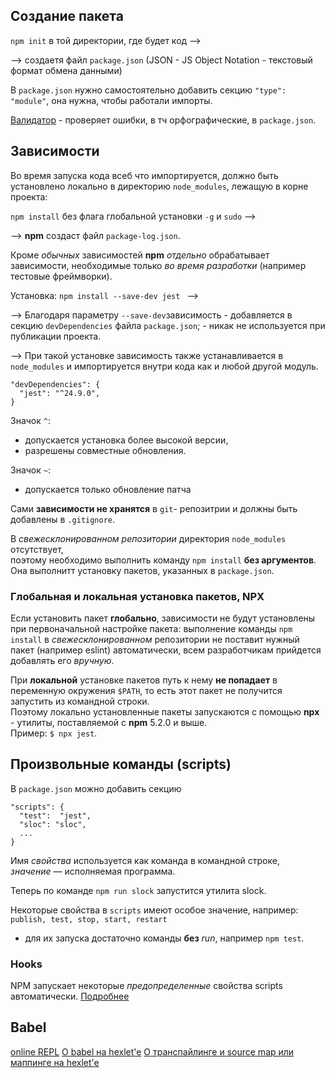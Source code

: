 ## Создание пакета

```npm init``` в той директории, где будет код -->

--> создаетя файл ```package.json``` (JSON - JS Object Notation - текстовый формат обмена данными)

В ```package.json``` нужно самостоятельно добавить секцию ```"type": "module"```,
она нужна, чтобы работали импорты.

[Валидатор](jsonlint.com) - проверяет ошибки, в тч орфографические, в ```package.json```.


##  Зависимости

Во время запуска кода всеб что импортируется, должно быть установлено локально в директорию  ```node_modules```, лежащую в корне проекта:

```npm install``` без флага глобальной установки ```-g``` и ```sudo``` -->

--> **npm** создаст файл ```package-log.json```.  

Кроме *обычных* зависимостей **npm** *отдельно* обрабатывает зависимости, необходимые только *во время разработки* (например тестовые фреймворки).

Установка: ```npm install --save-dev jest ``` -->

--> Благодаря параметру  ```--save-dev```зависимость
     - добавляется в секцию  ```devDependencies``` файла ```package.json```;
     - никак не используется при публикации проекта.

--> При такой установке зависимость также устанавливается в  ```node_modules``` и импортируется внутри кода как и любой другой модуль.

```
"devDependencies": {
  "jest": "^24.9.0",
}
```  
Значок ```^```:
- допускается установка более высокой версии,
- разрешены совместные обновления.

Значок ```~```:
- допускается только обновление патча

Сами **зависимости не хранятся** в ```git```- репозитрии
и должны быть добавлены в ```.gitignore```.  

В *свежесклонированном репозитории* директория  ```node_modules```  отсутствует,  
поэтому необходимо выполнить команду ```npm install``` **без аргументов**.
Она выполнитт установку пакетов, указанных в ```package.json```.

### Глобальная и локальная установка пакетов, NPX

Если установить пакет  **глобально**, зависимости не будут установлены при первоначальной настройке пакета: выполнение команды ```npm install``` в *свежесклонированном* репозитории не поставит нужный пакет (например eslint) автоматически, всем разработчикам прийдется добавлять его *вручную*.  

При **локальной** установке пакетов путь к нему **не попадает** в переменную окружения ```$PATH```, то есть этот пакет не получится запустить из командной строки.  
Поэтому локально установленные пакеты запускаются с помощью **npx**  - утилиты, поставляемой с **npm** 5.2.0 и выше.  
Пример: ```$ npx jest```.  

## Произвольные команды (scripts)

В ```package.json``` можно добавить секцию
```
"scripts": {
  "test":  "jest",
  "sloc": "sloc",
  ...
}
```
Имя *свойства* используется как команда в командной строке,  
*значение* — исполняемая программа.

Теперь по команде ```npm run slock``` запустится утилита slock.

Некоторые свойства в ```scripts``` имеют особое значение, например:  
```publish, test, stop, start, restart```
- для их запуска достаточно команды **без** *run*, например ```npm test```.

### Hooks
NPM запускает некоторые *предопределенные* свойства scripts автоматически.
[Подробнее](https://docs.npmjs.com/misc/scripts)

## Babel

[online REPL](https://babeljs.io/repl)
[О babel на hexlet'e](https://ru.hexlet.io/courses/js-setup-environment/lessons/babel/theory_unit)
[О транспайлинге и source map или маппинге на hexlet'e](https://ru.hexlet.io/courses/js-setup-environment/lessons/source-map/theory_unit)
